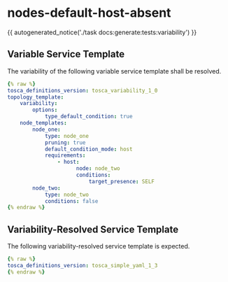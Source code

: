# nodes-default-host-absent

{{ autogenerated_notice('./task docs:generate:tests:variability') }}


## Variable Service Template

The variability of the following variable service template shall be resolved.

```yaml linenums="1"
{% raw %}
tosca_definitions_version: tosca_variability_1_0
topology_template:
    variability:
        options:
            type_default_condition: true
    node_templates:
        node_one:
            type: node_one
            pruning: true
            default_condition_mode: host
            requirements:
                - host:
                      node: node_two
                      conditions:
                          target_presence: SELF
        node_two:
            type: node_two
            conditions: false
{% endraw %}
```




## Variability-Resolved Service Template

The following variability-resolved service template is expected.

```yaml linenums="1"
{% raw %}
tosca_definitions_version: tosca_simple_yaml_1_3
{% endraw %}
```


